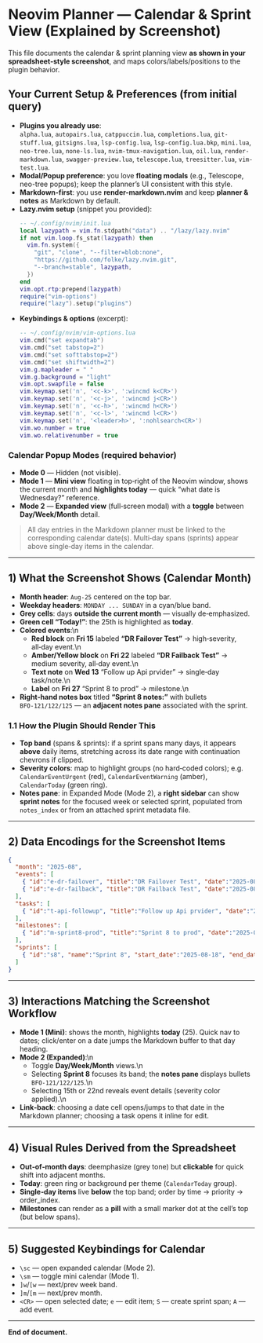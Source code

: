 
# Neovim Planner — Calendar & Sprint View (Explained by Screenshot)

This file documents the calendar & sprint planning view **as shown in your spreadsheet‑style screenshot**, and maps colors/labels/positions to the plugin behavior.


## Your Current Setup & Preferences (from initial query)

- **Plugins you already use**:  
  `alpha.lua`, `autopairs.lua`, `catppuccin.lua`, `completions.lua`, `git-stuff.lua`, `gitsigns.lua`, `lsp-config.lua`, `lsp-config.lua.bkp`, `mini.lua`, `neo-tree.lua`, `none-ls.lua`, `nvim-tmux-navigation.lua`, `oil.lua`, `render-markdown.lua`, `swagger-preview.lua`, `telescope.lua`, `treesitter.lua`, `vim-test.lua`.
- **Modal/Popup preference**: you love **floating modals** (e.g., Telescope, neo-tree popups); keep the planner’s UI consistent with this style.
- **Markdown-first**: you use **render-markdown.nvim** and keep **planner & notes** as Markdown by default.
- **Lazy.nvim setup** (snippet you provided):
  ```lua
  -- ~/.config/nvim/init.lua
  local lazypath = vim.fn.stdpath("data") .. "/lazy/lazy.nvim"
  if not vim.loop.fs_stat(lazypath) then
    vim.fn.system({
      "git", "clone", "--filter=blob:none",
      "https://github.com/folke/lazy.nvim.git",
      "--branch=stable", lazypath,
    })
  end
  vim.opt.rtp:prepend(lazypath)
  require("vim-options")
  require("lazy").setup("plugins")
  ```
- **Keybindings & options** (excerpt):
  ```lua
  -- ~/.config/nvim/vim-options.lua
  vim.cmd("set expandtab")
  vim.cmd("set tabstop=2")
  vim.cmd("set softtabstop=2")
  vim.cmd("set shiftwidth=2")
  vim.g.mapleader = " "
  vim.g.background = "light"
  vim.opt.swapfile = false
  vim.keymap.set('n', '<c-k>', ':wincmd k<CR>')
  vim.keymap.set('n', '<c-j>', ':wincmd j<CR>')
  vim.keymap.set('n', '<c-h>', ':wincmd h<CR>')
  vim.keymap.set('n', '<c-l>', ':wincmd l<CR>')
  vim.keymap.set('n', '<leader>h>', ':nohlsearch<CR>')
  vim.wo.number = true
  vim.wo.relativenumber = true
  ```

### Calendar Popup Modes (required behavior)
- **Mode 0** — Hidden (not visible).
- **Mode 1** — **Mini view** floating in top‑right of the Neovim window, shows the current month and **highlights today** — quick “what date is Wednesday?” reference.
- **Mode 2** — **Expanded view** (full‑screen modal) with a **toggle** between **Day/Week/Month** detail.

> All day entries in the Markdown planner must be linked to the corresponding calendar date(s). Multi‑day spans (sprints) appear above single‑day items in the calendar.


---

## 1) What the Screenshot Shows (Calendar Month)

- **Month header**: `Aug‑25` centered on the top bar.
- **Weekday headers**: `MONDAY ... SUNDAY` in a cyan/blue band.
- **Grey cells**: days **outside the current month** — visually de‑emphasized.
- **Green cell “Today!”**: the 25th is highlighted as **today**.
- **Colored events**:\n
  - **Red block** on **Fri 15** labeled **“DR Failover Test”** → high‑severity, all‑day event.\n
  - **Amber/Yellow block** on **Fri 22** labeled **“DR Failback Test”** → medium severity, all‑day event.\n
  - **Text note** on **Wed 13** “Follow up Api prvider” → single‑day task/note.\n
  - **Label** on **Fri 27** “Sprint 8 to prod” → milestone.\n
- **Right‑hand notes box** titled **“Sprint 8 notes:”** with bullets `BFO‑121/122/125` — an **adjacent notes pane** associated with the sprint.

### 1.1 How the Plugin Should Render This

- **Top band** (spans & sprints): if a sprint spans many days, it appears **above** daily items, stretching across its date range with continuation chevrons if clipped.
- **Severity colors**: map to highlight groups (no hard‑coded colors); e.g. `CalendarEventUrgent` (red), `CalendarEventWarning` (amber), `CalendarToday` (green ring).
- **Notes pane**: in Expanded Mode (Mode 2), a **right sidebar** can show **sprint notes** for the focused week or selected sprint, populated from `notes_index` or from an attached sprint metadata file.

---

## 2) Data Encodings for the Screenshot Items

```json
{
  "month": "2025-08",
  "events": [
    { "id":"e-dr-failover", "title":"DR Failover Test", "date":"2025-08-15", "allday":true, "severity":"urgent", "span":false },
    { "id":"e-dr-failback", "title":"DR Failback Test", "date":"2025-08-22", "allday":true, "severity":"warning", "span":false }
  ],
  "tasks": [
    { "id":"t-api-followup", "title":"Follow up Api prvider", "date":"2025-08-13", "priority":2 }
  ],
  "milestones": [
    { "id":"m-sprint8-prod", "title":"Sprint 8 to prod", "date":"2025-08-27" }
  ],
  "sprints": [
    { "id":"s8", "name":"Sprint 8", "start_date":"2025-08-18", "end_date":"2025-08-29", "notes":["BFO-121","BFO-122","BFO-125"] }
  ]
}
```

---

## 3) Interactions Matching the Screenshot Workflow

- **Mode 1 (Mini)**: shows the month, highlights **today** (25). Quick nav to dates; click/enter on a date jumps the Markdown buffer to that day heading.
- **Mode 2 (Expanded)**:\n
  - Toggle **Day/Week/Month** views.\n
  - Selecting **Sprint 8** focuses its band; the **notes pane** displays bullets `BFO‑121/122/125`.\n
  - Selecting 15th or 22nd reveals event details (severity color applied).\n
- **Link‑back**: choosing a date cell opens/jumps to that date in the Markdown planner; choosing a task opens it inline for edit.

---

## 4) Visual Rules Derived from the Spreadsheet

- **Out‑of‑month days**: deemphasize (grey tone) but **clickable** for quick shift into adjacent months.
- **Today**: green ring or background per theme (`CalendarToday` group).
- **Single‑day items** live **below** the top band; order by time → priority → order_index.
- **Milestones** can render as a **pill** with a small marker dot at the cell’s top (but below spans).

---

## 5) Suggested Keybindings for Calendar

- `\sc` — open expanded calendar (Mode 2).
- `\sm` — toggle mini calendar (Mode 1).
- `]w`/`[w` — next/prev week band.
- `]m`/`[m` — next/prev month.
- `<CR>` — open selected date; `e` — edit item; `S` — create sprint span; `A` — add event.

---

**End of document.**
